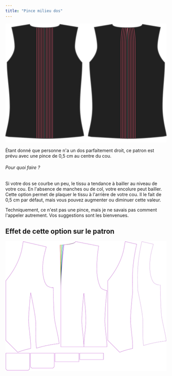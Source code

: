 ```yaml
---
title: "Pince milieu dos"
---
```


![Pince milieu dos](centerbackdart.svg)

Étant donné que personne n'a un dos parfaitement droit, ce patron est prévu avec une pince de 0,5 cm au centre du cou.

<Note>

###### Pour quoi faire ?

Si votre dos se courbe un peu, le tissu a tendance à bailler au niveau de votre cou. En l'absence de manches ou de col, votre encolure peut bailler.
Cette option permet de plaquer le tissu à l'arrière de votre cou. Il le fait de 0,5 cm par défaut, mais vous pouvez augmenter ou diminuer cette valeur.

Techniquement, ce n'est pas une pince, mais je ne savais pas comment l'appeler autrement. Vos suggestions sont les bienvenues.

</Note>

## Effet de cette option sur le patron

![Cette image montre l'effet de cette option en superposant plusieurs variantes qui ont une valeur différente pour cette option](wahid_centerbackdart_sample.svg "Effet de cette option sur le modèle")
